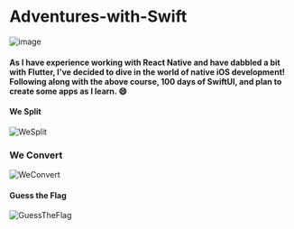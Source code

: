 # Adventures-with-Swift

![image](https://user-images.githubusercontent.com/33048490/145674338-9a6ba026-433c-46be-9137-f34b32333679.png)

#### As I have experience working with React Native and have dabbled a bit with Flutter, I've decided to dive in the world of native iOS development!  Following along with the above course, 100 days of SwiftUI, and plan to create some apps as I learn. 😄

#### We Split

![WeSplit](https://user-images.githubusercontent.com/33048490/146649155-20de9f28-a54a-4694-a815-65c9d27fff0f.gif)

### We Convert

![WeConvert](https://user-images.githubusercontent.com/33048490/146649303-6a50327b-86af-4d20-92ff-75874f768c4d.gif)


#### Guess the Flag

![GuessTheFlag](https://user-images.githubusercontent.com/33048490/146649191-51ff5224-e311-44bd-83c1-64ad44deca96.gif)
